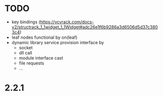 # TODO
* key bindings (https://vcvrack.com/docs-v2/structrack_1_1widget_1_1Widget#adc26e1f6b9286a3d6506d5d37c3803c4)
* leaf nodes functional by on(leaf)
* dynamic library service provision interface by
	* socket
	* dll call
	* module interface cast
	* file requests
	* ...

# 2.2.1

